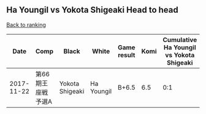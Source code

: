 ## Ha Youngil vs Yokota Shigeaki Head to head

[Back to ranking](../../index.md)




| **Date** | **Comp** | **Black** | **White** | **Game result** | **Komi** | **Cumulative Ha Youngil vs Yokota Shigeaki** | **Ha Youngil streak** | **Yokota Shigeaki streak** | 
| --- | --- | --- | --- | --- | --- | --- | --- | --- |
| 2017-11-22 | 第66期王座戦予選A | Yokota Shigeaki | Ha Youngil | B+6.5 | 6.5 | 0:1 | 0 | 1 |




